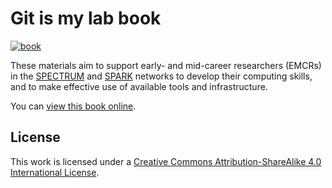 # Git is my lab book

[![book](https://img.shields.io/badge/book-online?logo=read-the-docs)][book]

These materials aim to support
early- and mid-career researchers (EMCRs) in the
[SPECTRUM](https://www.spectrum.edu.au/) and [SPARK](https://www.spark.edu.au/) networks to develop their computing skills, and to make effective use of available tools and infrastructure.

You can [view this book online][book].

## License

This work is licensed under a [Creative Commons Attribution-ShareAlike 4.0 International License](http://creativecommons.org/licenses/by-sa/4.0/).

[book]: https://robmoss.github.io/git-is-my-lab-book/
